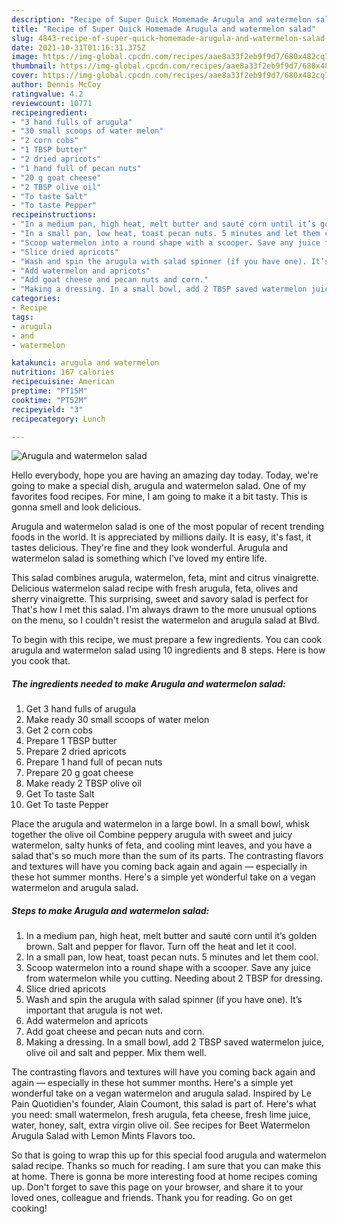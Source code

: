```yaml
---
description: "Recipe of Super Quick Homemade Arugula and watermelon salad"
title: "Recipe of Super Quick Homemade Arugula and watermelon salad"
slug: 4843-recipe-of-super-quick-homemade-arugula-and-watermelon-salad
date: 2021-10-31T01:16:31.375Z
image: https://img-global.cpcdn.com/recipes/aae8a33f2eb9f9d7/680x482cq70/arugula-and-watermelon-salad-recipe-main-photo.jpg
thumbnail: https://img-global.cpcdn.com/recipes/aae8a33f2eb9f9d7/680x482cq70/arugula-and-watermelon-salad-recipe-main-photo.jpg
cover: https://img-global.cpcdn.com/recipes/aae8a33f2eb9f9d7/680x482cq70/arugula-and-watermelon-salad-recipe-main-photo.jpg
author: Dennis McCoy
ratingvalue: 4.2
reviewcount: 10771
recipeingredient:
- "3 hand fulls of arugula"
- "30 small scoops of water melon"
- "2 corn cobs"
- "1 TBSP butter"
- "2 dried apricots"
- "1 hand full of pecan nuts"
- "20 g goat cheese"
- "2 TBSP olive oil"
- "To taste Salt"
- "To taste Pepper"
recipeinstructions:
- "In a medium pan, high heat, melt butter and sauté corn until it’s golden brown. Salt and pepper for flavor. Turn off the heat and let it cool."
- "In a small pan, low heat, toast pecan nuts. 5 minutes and let them cool."
- "Scoop watermelon into a round shape with a scooper. Save any juice from watermelon while you cutting. Needing about 2 TBSP for dressing."
- "Slice dried apricots"
- "Wash and spin the arugula with salad spinner (if you have one). It’s important that arugula is not wet."
- "Add watermelon and apricots"
- "Add goat cheese and pecan nuts and corn."
- "Making a dressing. In a small bowl, add 2 TBSP saved watermelon juice, olive oil and salt and pepper. Mix them well."
categories:
- Recipe
tags:
- arugula
- and
- watermelon

katakunci: arugula and watermelon 
nutrition: 167 calories
recipecuisine: American
preptime: "PT15M"
cooktime: "PT52M"
recipeyield: "3"
recipecategory: Lunch

---
```



![Arugula and watermelon salad](https://img-global.cpcdn.com/recipes/aae8a33f2eb9f9d7/680x482cq70/arugula-and-watermelon-salad-recipe-main-photo.jpg)

Hello everybody, hope you are having an amazing day today. Today, we're going to make a special dish, arugula and watermelon salad. One of my favorites food recipes. For mine, I am going to make it a bit tasty. This is gonna smell and look delicious.

Arugula and watermelon salad is one of the most popular of recent trending foods in the world. It is appreciated by millions daily. It is easy, it's fast, it tastes delicious. They're fine and they look wonderful. Arugula and watermelon salad is something which I've loved my entire life.

This salad combines arugula, watermelon, feta, mint and citrus vinaigrette. Delicious watermelon salad recipe with fresh arugula, feta, olives and sherry vinaigrette. This surprising, sweet and savory salad is perfect for That&#39;s how I met this salad. I&#39;m always drawn to the more unusual options on the menu, so I couldn&#39;t resist the watermelon and arugula salad at Blvd.


To begin with this recipe, we must prepare a few ingredients. You can cook arugula and watermelon salad using 10 ingredients and 8 steps. Here is how you cook that.

<!--inarticleads1-->

##### The ingredients needed to make Arugula and watermelon salad:

1. Get 3 hand fulls of arugula
1. Make ready 30 small scoops of water melon
1. Get 2 corn cobs
1. Prepare 1 TBSP butter
1. Prepare 2 dried apricots
1. Prepare 1 hand full of pecan nuts
1. Prepare 20 g goat cheese
1. Make ready 2 TBSP olive oil
1. Get To taste Salt
1. Get To taste Pepper


Place the arugula and watermelon in a large bowl. In a small bowl, whisk together the olive oil Combine peppery arugula with sweet and juicy watermelon, salty hunks of feta, and cooling mint leaves, and you have a salad that&#39;s so much more than the sum of its parts. The contrasting flavors and textures will have you coming back again and again — especially in these hot summer months. Here&#39;s a simple yet wonderful take on a vegan watermelon and arugula salad. 

<!--inarticleads2-->

##### Steps to make Arugula and watermelon salad:

1. In a medium pan, high heat, melt butter and sauté corn until it’s golden brown. Salt and pepper for flavor. Turn off the heat and let it cool.
1. In a small pan, low heat, toast pecan nuts. 5 minutes and let them cool.
1. Scoop watermelon into a round shape with a scooper. Save any juice from watermelon while you cutting. Needing about 2 TBSP for dressing.
1. Slice dried apricots
1. Wash and spin the arugula with salad spinner (if you have one). It’s important that arugula is not wet.
1. Add watermelon and apricots
1. Add goat cheese and pecan nuts and corn.
1. Making a dressing. In a small bowl, add 2 TBSP saved watermelon juice, olive oil and salt and pepper. Mix them well.


The contrasting flavors and textures will have you coming back again and again — especially in these hot summer months. Here&#39;s a simple yet wonderful take on a vegan watermelon and arugula salad. Inspired by Le Pain Quotidien&#39;s founder, Alain Coumont, this salad is part of. Here&#39;s what you need: small watermelon, fresh arugula, feta cheese, fresh lime juice, water, honey, salt, extra virgin olive oil. See recipes for Beet Watermelon Arugula Salad with Lemon Mints Flavors too. 

So that is going to wrap this up for this special food arugula and watermelon salad recipe. Thanks so much for reading. I am sure that you can make this at home. There is gonna be more interesting food at home recipes coming up. Don't forget to save this page on your browser, and share it to your loved ones, colleague and friends. Thank you for reading. Go on get cooking!
